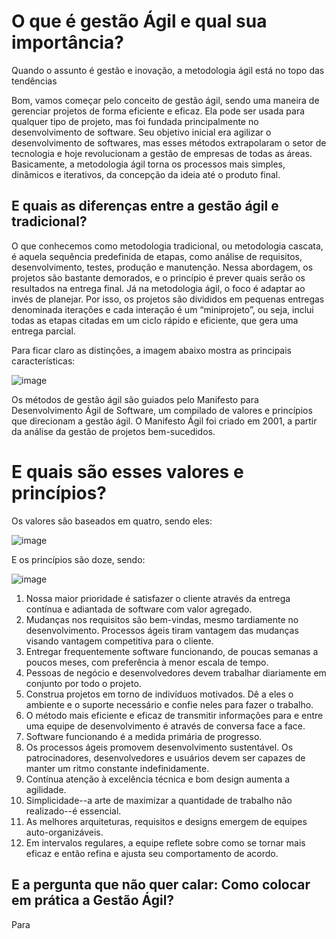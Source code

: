 # O que é gestão Ágil e qual sua importância? 

Quando o assunto é gestão e inovação, a metodologia ágil está no topo das tendências

Bom, vamos começar pelo conceito de gestão ágil, sendo uma maneira de gerenciar projetos de forma eficiente e eficaz. Ela pode ser usada para qualquer tipo de projeto, mas foi fundada principalmente no desenvolvimento de software.
Seu objetivo inicial era agilizar o desenvolvimento de softwares, mas esses métodos extrapolaram o setor de tecnologia e hoje revolucionam a gestão de empresas de todas as áreas. Basicamente, a metodologia ágil torna os processos mais simples, dinâmicos e iterativos, da concepção da ideia até o produto final.

## E quais as diferenças entre a gestão ágil e tradicional?

O que conhecemos como metodologia tradicional, ou metodologia cascata, é aquela sequência predefinida de etapas, como análise de requisitos, desenvolvimento, testes, produção e manutenção. Nessa abordagem, os projetos são bastante demorados, e o princípio é prever quais serão os resultados na entrega final. Já na metodologia ágil, o foco é adaptar ao invés de planejar.
Por isso, os projetos são divididos em pequenas entregas denominada iterações e cada interação é um “miniprojeto”, ou seja, inclui todas as etapas citadas em um ciclo rápido e eficiente, que gera uma entrega parcial.

Para ficar claro as distinções, a imagem abaixo mostra as principais características:


![image](https://github.com/brunoxkk0/projeto-comum/assets/93231614/337f50e5-5975-4eb2-9f14-8df016004138)

Os métodos de gestão ágil são guiados pelo Manifesto para Desenvolvimento Ágil de Software, um compilado de valores e princípios que direcionam a gestão ágil. O Manifesto Ágil foi criado em 2001, a partir da análise da gestão de projetos bem-sucedidos.

# E quais são esses valores e princípios?

Os valores são baseados em quatro, sendo eles:

![image](https://github.com/brunoxkk0/projeto-comum/assets/93231614/a890b539-618b-47d4-b18c-b9497bcdd34b)

E os princípios são doze, sendo:

![image](https://github.com/brunoxkk0/projeto-comum/assets/93231614/f3f67fa0-d5b1-4b55-8771-6abd5101771c)


1. Nossa maior prioridade é satisfazer o cliente através da entrega
contínua e adiantada de software com valor agregado.
2. Mudanças nos requisitos são bem-vindas, mesmo tardiamente
no desenvolvimento. Processos ágeis tiram vantagem das
mudanças visando vantagem competitiva para o cliente.
3. Entregar frequentemente software funcionando, de poucas
semanas a poucos meses,
com preferência à menor escala de tempo.
4. Pessoas de negócio e desenvolvedores devem trabalhar
diariamente em conjunto por todo o projeto.
5. Construa projetos em torno de indivíduos motivados. Dê a eles
o ambiente e o suporte necessário e confie neles para fazer o
trabalho.
6. O método mais eficiente e eficaz de transmitir informações
para e entre uma equipe de desenvolvimento é através de
conversa face a face.
7. Software funcionando é a medida primária de progresso.
8. Os processos ágeis promovem desenvolvimento
sustentável. Os patrocinadores, desenvolvedores e
usuários devem ser capazes de manter um ritmo
constante indefinidamente.
9. Contínua atenção à excelência técnica e bom design
aumenta a agilidade.
10. Simplicidade--a arte de maximizar a quantidade de
trabalho não realizado--é essencial.
11. As melhores arquiteturas, requisitos e designs
emergem de equipes auto-organizáveis.
12. Em intervalos regulares, a equipe reflete sobre como
se tornar mais eficaz e então refina e ajusta seu
comportamento de acordo.




## E a pergunta que não quer calar: Como colocar em prática a Gestão Ágil?

Para 
